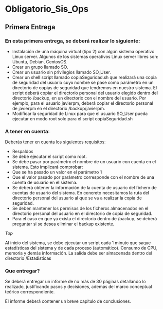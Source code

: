# Obligatorio_Sis_Ops

## Primera Entrega

### En esta primera entrega, se deberá realizar lo siguiente:

* Instalación de una máquina virtual (tipo 2) con algún sistema operativo Linux server. Algunos de los sistemas operativos Linux server libres son: Ubuntu, Debian, CentosOS.
* Crear un grupo llamado SO. 
* Crear un usuario sin privilegios llamado SO_User.
* Crear un shell script llamado copiaSeguridad.sh que realizará una copia de seguridad del usuario cuyo nombre se pase como parámetro en un directorio de copias de seguridad que tendremos en nuestro sistema. El script deberá copiar el directorio personal del usuario elegido dentro del directorio /backup, en un directorio con el nombre del usuario. Por ejemplo, para el usuario javierpm, deberá copiar el directorio personal de javierpm en el directorio /backup/javierpm.
* Modificar la seguridad de Linux para que el usuario SO_User pueda ejecutar en modo root solo para el script copiaSeguridad.sh

### A tener en cuenta:

Deberás tener en cuenta los siguientes requisitos:
* Respaldos
* Se debe ejecutar el script como root.
* Se debe pasar por parámetro el nombre de un usuario con cuenta en el sistema. Esto implicará comprobar:
* Que se ha pasado un valor en el parámetro 1
* Que el valor pasado por parámetro corresponde con el nombre de una cuenta de usuario en el sistema.
* Se deberá obtener la información de la cuenta de usuario del fichero de cuentas de usuario del sistema. En concreto necesitamos la ruta del directorio personal del usuario al que se va a realizar la copia de seguridad.
* Se deben mantener los permisos de los ficheros almacenados en el directorio personal del usuario en el directorio de copia de seguridad.
* Para el caso en que ya exista el directorio dentro de /backup, se deberá preguntar si se desea eliminar el backup existente. 

*Top*

Al inicio del sistema, se debe ejecutar un script cada 1 minuto que saque estadísticas del sistema y de cada proceso (automático). Consumo de CPU, memoria y demás información.
La salida debe ser almacenada dentro del directorio /Estadisticas

### Que entregar?

Se deberá entregar un informe de no más de 30 páginas detallando lo realizado, justificando pasos y decisiones, además del marco conceptual teórico correspondiente.

El informe deberá contener un breve capítulo de conclusiones.
